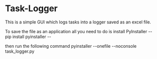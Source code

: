 # Task-Logger
This is a simple GUI which logs tasks into a logger saved as an excel file. 

To save the file as an application all you need to do is install PyInstaller
-- pip install pyinstaller -- 

then run the following command
pyinstaller --onefile --noconsole task_logger.py


